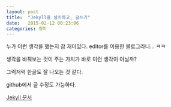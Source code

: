 ```yaml
---
layout: post
title:  "Jekyll을 설치하고, 글쓰기"
date:   2015-02-12 00:23:06
categories: 취미
---
```

누가 이런 생각을 했는지 참 재미있다. editor를 이용한 블로그라니... ㅋㅋ 

생각을 바꿔보는 것이 주는 가치가 바로 이런 생각이 아닐까?

그럭저럭 한글도 잘 나오는 것 같다.

github에서 글 수정도 가능하다. 

[Jekyll 문서][jekyll] 

[jekyll]:      http://jekyllrb.com

